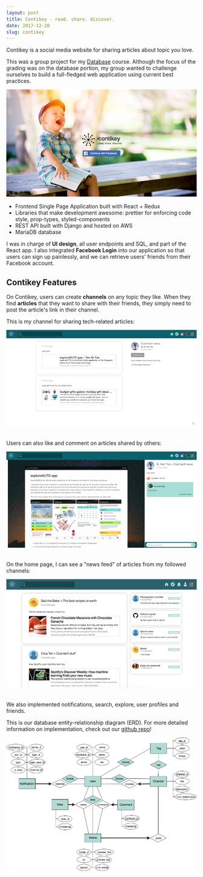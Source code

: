 ```yaml
---
layout: post
title: Contikey - read. share. discover.
date: 2017-12-20
slug: contikey
---
```


Contikey is a social media website for sharing articles about topic you love.

This was a group project for my [Database][istd db] course. Although the focus of the grading was on the database portion, my group wanted to challenge ourselves to build a full-fledged web application using current best practices.

![landing page]

- Frontend Single Page Application built with React + Redux
- Libraries that make development awesome: prettier for enforcing code style, prop-types, styled-components
- REST API built with Django and hosted on AWS
- MariaDB database

I was in charge of **UI design**, all user endpoints and SQL, and part of the React app. I also integrated **Facebook Login** into our application so that users can sign up painlessly, and we can retrieve users' friends from their Facebook account.

## Contikey Features

On Contikey, users can create **channels** on any topic they like. When they find **articles** that they want to share with their friends, they simply need to post the article's link in their channel.

This is my channel for sharing tech-related articles:

![channel view]

<br>
Users can also like and comment on articles shared by others:

![article view]

<br>
On the home page, I can see a "news feed" of articles from my followed channels:

![feed]

<br>
We also implemented notifications, search, explore, user profiles and friends.

This is our database entity-relationship diagram (ERD). For more detailed information on implementation, check out our [github repo][github]!

![erd]

[istd db]: https://istd.sutd.edu.sg/undergraduate/courses/50008-database-management-systems
[landing page]: /assets/img/proj-contikey/landing-fblogin.png
[channel view]: /assets/img/proj-contikey/channel-view.png
[article view]: /assets/img/proj-contikey/article-view.png
[feed]: /assets/img/proj-contikey/feed.png
[github]: https://github.com/stanleynguyen/contikey
[erd]: /assets/img/proj-contikey/ERD.png